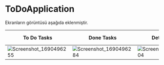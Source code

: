 # ToDoApplication
Ekranların görüntüsü aşağıda eklenmiştir.

| To Do Tasks               | Done Tasks                | Detail Screen          | Detail Screen's AlertView  | Detail Screen Example    |
| ------------------------- | ------------------------- | ---------------------- | -------------------------- | ------------------------ |
| ![Screenshot_1690496255](https://github.com/zehrakuru/ToDoApplication/assets/74616481/5358a90b-9d72-4393-b82c-63ad8335615f) | ![Screenshot_1690496284](https://github.com/zehrakuru/ToDoApplication/assets/74616481/57c28f8b-fd7a-47ac-9cb1-997e24f16742) |  ![Screenshot_1690496304](https://github.com/zehrakuru/ToDoApplication/assets/74616481/f508464a-36e6-47fc-8e0b-18cee210c017) | ![Screenshot_1690496313](https://github.com/zehrakuru/ToDoApplication/assets/74616481/40cc8bd8-99ae-44a1-832a-82869f1c8189) | ![Screenshot_1690496340](https://github.com/zehrakuru/ToDoApplication/assets/74616481/05ba4b85-aa4f-40e7-b337-9c53b595ef34) |

